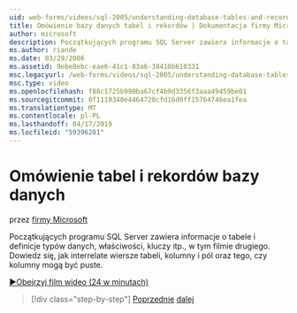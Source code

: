 ```yaml
---
uid: web-forms/videos/sql-2005/understanding-database-tables-and-records
title: Omówienie bazy danych tabel i rekordów | Dokumentacja firmy Microsoft
author: microsoft
description: Początkujących programu SQL Server zawiera informacje o tabele i definicje typów danych, właściwości, kluczy itp., w tym filmie drugiego. Dowiedz się, jak wiersze tabeli, kolumny,...
ms.author: riande
ms.date: 03/29/2006
ms.assetid: 9ebe8ebc-eae6-41c1-83a6-38410b610331
msc.legacyurl: /web-forms/videos/sql-2005/understanding-database-tables-and-records
msc.type: video
ms.openlocfilehash: f88c1725b990ba67cf4b9d3356f3aaa49459be01
ms.sourcegitcommit: 0f1119340e4464720cfd16d0ff15764746ea1fea
ms.translationtype: MT
ms.contentlocale: pl-PL
ms.lasthandoff: 04/17/2019
ms.locfileid: "59396281"
---
```

# <a name="understanding-database-tables-and-records"></a>Omówienie tabel i rekordów bazy danych

przez [firmy Microsoft](https://github.com/microsoft)

Początkujących programu SQL Server zawiera informacje o tabele i definicje typów danych, właściwości, kluczy itp., w tym filmie drugiego. Dowiedz się, jak interrelate wiersze tabeli, kolumny i pól oraz tego, czy kolumny mogą być puste.

[&#9654;Obejrzyj film wideo (24 w minutach)](https://channel9.msdn.com/Blogs/ASP-NET-Site-Videos/understanding-database-tables-and-records)

> [!div class="step-by-step"]
> [Poprzednie](what-is-a-database.md)
> [dalej](more-about-column-data-types-and-other-properties.md)
